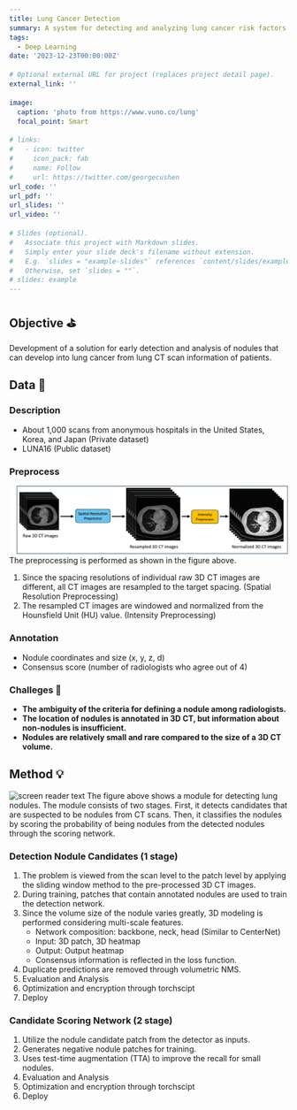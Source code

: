 ```yaml
---
title: Lung Cancer Detection
summary: A system for detecting and analyzing lung cancer risk factors from lung CTs of patients with lung diseases.
tags:
  - Deep Learning
date: '2023-12-23T00:00:00Z'

# Optional external URL for project (replaces project detail page).
external_link: ''

image:
  caption: 'photo from https://www.vuno.co/lung'
  focal_point: Smart

# links:
#   - icon: twitter
#     icon_pack: fab
#     name: Follow
#     url: https://twitter.com/georgecushen
url_code: ''
url_pdf: ''
url_slides: ''
url_video: ''

# Slides (optional).
#   Associate this project with Markdown slides.
#   Simply enter your slide deck's filename without extension.
#   E.g. `slides = "example-slides"` references `content/slides/example-slides.md`.
#   Otherwise, set `slides = ""`.
# slides: example
---
```


## Objective ⛳️
Development of a solution for early detection and analysis of nodules that can develop into lung cancer from lung CT scan information of patients.

## Data 📝
### Description
- About 1,000 scans from anonymous hospitals in the United States, Korea, and Japan (Private dataset)
- LUNA16 (Public dataset)
### Preprocess
![screen reader text](preprocess.png "preprocess")
The preprocessing is performed as shown in the figure above.
1. Since the spacing resolutions of individual raw 3D CT images are different, all CT images are resampled to the target spacing. (Spatial Resolution Preprocessing)
2. The resampled CT images are windowed and normalized from the Hounsfield Unit (HU) value. (Intensity Preprocessing)
### Annotation
- Nodule coordinates and size (x, y, z, d)
- Consensus score (number of radiologists who agree out of 4)
### Challeges 🤔
- **The ambiguity of the criteria for defining a nodule among radiologists.**
- **The location of nodules is annotated in 3D CT, but information about non-nodules is insufficient.**
- **Nodules are relatively small and rare compared to the size of a 3D CT volume.**

## Method 💡
![screen reader text](overview.png "method")
The figure above shows a module for detecting lung nodules. The module consists of two stages. First, it detects candidates that are suspected to be nodules from CT scans. Then, it classifies the nodules by scoring the probability of being nodules from the detected nodules through the scoring network.

### Detection Nodule Candidates (1 stage)
1. The problem is viewed from the scan level to the patch level by applying the sliding window method to the pre-processed 3D CT images.
2. During training, patches that contain annotated nodules are used to train the detection network.
3. Since the volume size of the nodule varies greatly, 3D modeling is performed considering multi-scale features. 
    - Network composition: backbone, neck, head (Similar to CenterNet)
    - Input: 3D patch, 3D heatmap
    - Output: Output heatmap
    - Consensus information is reflected in the loss function.
4. Duplicate predictions are removed through volumetric NMS.
5. Evaluation and Analysis 
6. Optimization and encryption through torchscipt
7. Deploy 

### Candidate Scoring Network (2 stage)
1. Utilize the nodule candidate patch from the detector as inputs.
2. Generates negative nodule patches for training.
3. Uses test-time augmentation (TTA) to improve the recall for small nodules.
4. Evaluation and Analysis 
5. Optimization and encryption through torchscipt
6. Deploy 